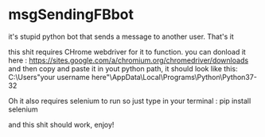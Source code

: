 # msgSendingFBbot
it's stupid python bot that sends a message to another user. That's it

this shit requires CHrome webdriver for it to function. you can donload it here : https://sites.google.com/a/chromium.org/chromedriver/downloads
and then copy and paste it in yout python path, it should look like this:
C:\Users\"your username here"\AppData\Local\Programs\Python\Python37-32

Oh it also requires selenium to run so just type in your terminal : pip install selenium

and this shit should work, enjoy!


